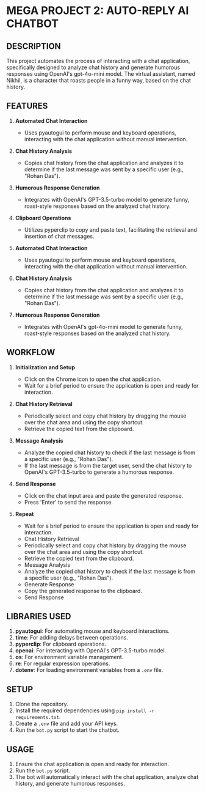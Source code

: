 # MEGA PROJECT 2: AUTO-REPLY AI CHATBOT

## DESCRIPTION

This project automates the process of interacting with a chat application, specifically designed to analyze chat history and generate humorous responses using OpenAI's gpt-4o-mini model. The virtual assistant, named Nikhil, is a character that roasts people in a funny way, based on the chat history.

## FEATURES

1. **Automated Chat Interaction**

   - Uses pyautogui to perform mouse and keyboard operations, interacting with the chat application without manual intervention.

2. **Chat History Analysis**

   - Copies chat history from the chat application and analyzes it to determine if the last message was sent by a specific user (e.g., "Rohan Das").

3. **Humorous Response Generation**

   - Integrates with OpenAI's GPT-3.5-turbo model to generate funny, roast-style responses based on the analyzed chat history.

4. **Clipboard Operations**

   - Utilizes pyperclip to copy and paste text, facilitating the retrieval and insertion of chat messages.

5. **Automated Chat Interaction**

   - Uses pyautogui to perform mouse and keyboard operations, interacting with the chat application without manual intervention.

6. **Chat History Analysis**

   - Copies chat history from the chat application and analyzes it to determine if the last message was sent by a specific user (e.g., "Rohan Das").

7. **Humorous Response Generation**
   - Integrates with OpenAI's gpt-4o-mini model to generate funny, roast-style responses based on the analyzed chat history.

## WORKFLOW

1. **Initialization and Setup**

   - Click on the Chrome icon to open the chat application.
   - Wait for a brief period to ensure the application is open and ready for interaction.

2. **Chat History Retrieval**

   - Periodically select and copy chat history by dragging the mouse over the chat area and using the copy shortcut.
   - Retrieve the copied text from the clipboard.

3. **Message Analysis**

   - Analyze the copied chat history to check if the last message is from a specific user (e.g., "Rohan Das").
   - If the last message is from the target user, send the chat history to OpenAI's GPT-3.5-turbo to generate a humorous response.

4. **Send Response**

   - Click on the chat input area and paste the generated response.
   - Press 'Enter' to send the response.

5. **Repeat**
   - Wait for a brief period to ensure the application is open and ready for interaction.
   - Chat History Retrieval
   - Periodically select and copy chat history by dragging the mouse over the chat area and using the copy shortcut.
   - Retrieve the copied text from the clipboard.
   - Message Analysis
   - Analyze the copied chat history to check if the last message is from a specific user (e.g., "Rohan Das").
   - Generate Response
   - Copy the generated response to the clipboard.
   - Send Response

## LIBRARIES USED

1. **pyautogui**: For automating mouse and keyboard interactions.
2. **time**: For adding delays between operations.
3. **pyperclip**: For clipboard operations.
4. **openai**: For interacting with OpenAI's GPT-3.5-turbo model.
5. **os**: For environment variable management.
6. **re**: For regular expression operations.
7. **dotenv**: For loading environment variables from a `.env` file.

## SETUP

1. Clone the repository.
2. Install the required dependencies using `pip install -r requirements.txt`.
3. Create a `.env` file and add your API keys.
4. Run the `bot.py` script to start the chatbot.

## USAGE

1. Ensure the chat application is open and ready for interaction.
2. Run the `bot.py` script.
3. The bot will automatically interact with the chat application, analyze chat history, and generate humorous responses.

